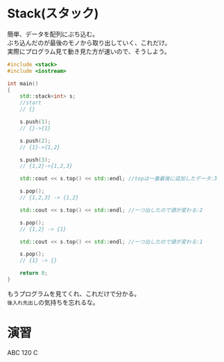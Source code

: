 # Stack(スタック)
簡単、データを配列にぶち込む。  
ぶち込んだのが最後のモノから取り出していく、これだけ。  
実際にプログラム見て動き見た方が速いので、そうしよう。
~~~cpp
#include <stack>
#include <iostream>

int main()
{
	std::stack<int> s;
	//start
	// {}

	s.push(1);
	// {}->{1}

	s.push(2);
	// {1}->{1,2}

	s.push(3);
	// {1,2}->{1,2,3}

	std::cout << s.top() << std::endl; //topは一番最後に追加したデータ:3

	s.pop();
	// {1,2,3} -> {1,2}

	std::cout << s.top() << std::endl; //一つ出したので値が変わる:2

	s.pop();
	// {1,2} -> {1}

	std::cout << s.top() << std::endl; //一つ出したので値が変わる:1

	s.pop();
	// {1} -> {}

	return 0;
}
~~~
もうプログラムを見てくれ、これだけで分かる。  
`後入れ先出し`の気持ちを忘れるな。
# 演習
ABC 120 C